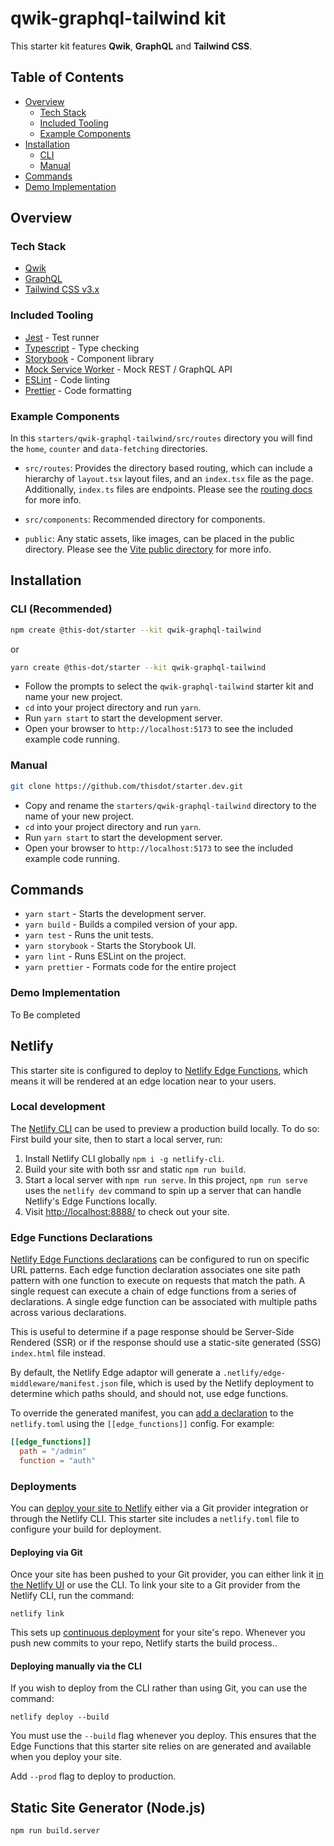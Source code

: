 # qwik-graphql-tailwind kit

This starter kit features **Qwik**, **GraphQL** and **Tailwind CSS**.

## Table of Contents

-   [Overview](#overview)
    -   [Tech Stack](#tech-stack)
    -   [Included Tooling](#included-tooling)
    -   [Example Components](#example-components)
-   [Installation](#installation)
    -   [CLI](#cli-recommended)
    -   [Manual](#manual)
-   [Commands](#commands)
-   [Demo Implementation](#demo-implementation)

## Overview

### Tech Stack

- [Qwik](https://qwik.builder.io/)
- [GraphQL](https://graphql.org/)
- [Tailwind CSS v3.x](https://tailwindcss.com/)

### Included Tooling

-   [Jest](https://jestjs.io/) - Test runner
-   [Typescript](https://www.typescriptlang.org/) - Type checking
-   [Storybook](https://storybook.js.org/) - Component library
-   [Mock Service Worker](https://mswjs.io/) - Mock REST / GraphQL API
-   [ESLint](https://eslint.org/) - Code linting
-   [Prettier](https://prettier.io/) - Code formatting

### Example Components

In this `starters/qwik-graphql-tailwind/src/routes` directory you will find the `home`, `counter` and `data-fetching` directories.

- `src/routes`: Provides the directory based routing, which can include a hierarchy of `layout.tsx` layout files, and an `index.tsx` file as the page. Additionally, `index.ts` files are endpoints. Please see the [routing docs](https://qwik.builder.io/qwikcity/routing/overview/) for more info.

- `src/components`: Recommended directory for components.

- `public`: Any static assets, like images, can be placed in the public directory. Please see the [Vite public directory](https://vitejs.dev/guide/assets.html#the-public-directory) for more info.


## Installation

### CLI (Recommended)

```bash
npm create @this-dot/starter --kit qwik-graphql-tailwind
```

or

```bash
yarn create @this-dot/starter --kit qwik-graphql-tailwind
```

-   Follow the prompts to select the `qwik-graphql-tailwind` starter kit and name your new project.
-   `cd` into your project directory and run `yarn`.
-   Run `yarn start` to start the development server.
-   Open your browser to `http://localhost:5173` to see the included example code running.

### Manual

```bash
git clone https://github.com/thisdot/starter.dev.git
```

-   Copy and rename the `starters/qwik-graphql-tailwind` directory to the name of your new project.
-   `cd` into your project directory and run `yarn`.
-   Run `yarn start` to start the development server.
-   Open your browser to `http://localhost:5173` to see the included example code running.

## Commands

-   `yarn start` - Starts the development server.
-   `yarn build` - Builds a compiled version of your app.
-   `yarn test` - Runs the unit tests.
-   `yarn storybook` - Starts the Storybook UI.
-   `yarn lint` - Runs ESLint on the project.
-   `yarn prettier` - Formats code for the entire project

### Demo Implementation

To Be completed

## Netlify

This starter site is configured to deploy to [Netlify Edge Functions](https://docs.netlify.com/edge-functions/overview/), which means it will be rendered at an edge location near to your users.

### Local development

The [Netlify CLI](https://docs.netlify.com/cli/get-started/) can be used to preview a production build locally. To do so: First build your site, then to start a local server, run:

1. Install Netlify CLI globally `npm i -g netlify-cli`.
2. Build your site with both ssr and static `npm run build`.
3. Start a local server with `npm run serve`.
   In this project, `npm run serve` uses the `netlify dev` command to spin up a server that can handle Netlify's Edge Functions locally.
4. Visit [http://localhost:8888/](http://localhost:8888/) to check out your site.

### Edge Functions Declarations

[Netlify Edge Functions declarations](https://docs.netlify.com/edge-functions/declarations/)
can be configured to run on specific URL patterns. Each edge function declaration associates
one site path pattern with one function to execute on requests that match the path. A single request can execute a chain of edge functions from a series of declarations. A single edge function can be associated with multiple paths across various declarations.

This is useful to determine if a page response should be Server-Side Rendered (SSR) or
if the response should use a static-site generated (SSG) `index.html` file instead.

By default, the Netlify Edge adaptor will generate a `.netlify/edge-middleware/manifest.json` file, which is used by the Netlify deployment to determine which paths should, and should not, use edge functions.

To override the generated manifest, you can [add a declaration](https://docs.netlify.com/edge-functions/declarations/#add-a-declaration) to the `netlify.toml` using the `[[edge_functions]]` config. For example:

```toml
[[edge_functions]]
  path = "/admin"
  function = "auth"
```

### Deployments

You can [deploy your site to Netlify](https://docs.netlify.com/site-deploys/create-deploys/) either via a Git provider integration or through the Netlify CLI. This starter site includes a `netlify.toml` file to configure your build for deployment.

#### Deploying via Git

Once your site has been pushed to your Git provider, you can either link it [in the Netlify UI](https://app.netlify.com/start) or use the CLI. To link your site to a Git provider from the Netlify CLI, run the command:

```shell
netlify link
```

This sets up [continuous deployment](https://docs.netlify.com/site-deploys/create-deploys/#deploy-with-git) for your site's repo. Whenever you push new commits to your repo, Netlify starts the build process..

#### Deploying manually via the CLI

If you wish to deploy from the CLI rather than using Git, you can use the command:

```shell
netlify deploy --build
```

You must use the `--build` flag whenever you deploy. This ensures that the Edge Functions that this starter site relies on are generated and available when you deploy your site.

Add `--prod` flag to deploy to production.

## Static Site Generator (Node.js)

```
npm run build.server
```
